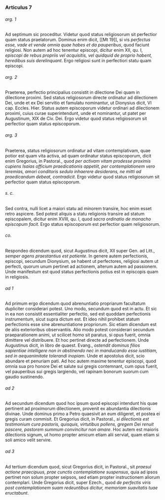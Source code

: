 ### Articulus 7

###### arg. 1
Ad septimum sic proceditur. Videtur quod status religiosorum sit perfectior quam status praelatorum. Dominus enim dicit, [[Mt 19]], si vis *perfectus esse, vade et vende omnia quae habes et da pauperibus*, quod faciunt religiosi. Non autem ad hoc tenentur episcopi, dicitur enim XII, qu. I, *episcopi de rebus propriis vel acquisitis, vel quidquid de proprio habent, heredibus suis derelinquant*. Ergo religiosi sunt in perfectiori statu quam episcopi.

###### arg. 2
Praeterea, perfectio principalius consistit in dilectione Dei quam in dilectione proximi. Sed status religiosorum directe ordinatur ad dilectionem Dei, unde et ex Dei servitio et famulatu nominantur, ut Dionysius dicit, VI cap. Eccles. Hier. Status autem episcoporum videtur ordinari ad dilectionem proximi, cuius curae superintendunt, unde et nominantur, ut patet per Augustinum, XIX de Civ. Dei. Ergo videtur quod status religiosorum sit perfectior quam status episcoporum.

###### arg. 3
Praeterea, status religiosorum ordinatur ad vitam contemplativam, quae potior est quam vita activa, ad quam ordinatur status episcoporum, dicit enim Gregorius, in Pastoral., quod *per activam vitam prodesse proximis cupiens Isaias officium praedicationis appetiit, per contemplationem vero Ieremias, amori conditoris sedulo inhaerere desiderans, ne mitti ad praedicandum debeat, contradicit*. Ergo videtur quod status religiosorum sit perfectior quam status episcoporum.

###### s. c.
Sed contra, nulli licet a maiori statu ad minorem transire, hoc enim esset retro aspicere. Sed potest aliquis a statu religionis transire ad statum episcopalem, dicitur enim XVIII, qu. I, quod *sacra ordinatio de monacho episcopum facit*. Ergo status episcoporum est perfectior quam religiosorum.

###### co.
Respondeo dicendum quod, sicut Augustinus dicit, XII super Gen. ad Litt., *semper agens praestantius est patiente*. In genere autem perfectionis, episcopi, secundum Dionysium, se habent ut perfectores, religiosi autem ut perfecti, quorum unum pertinet ad actionem, alterum autem ad passionem. Unde manifestum est quod status perfectionis potius est in episcopis quam in religiosis.

###### ad 1
Ad primum ergo dicendum quod abrenuntiatio propriarum facultatum dupliciter considerari potest. Uno modo, secundum quod est in actu. Et sic in ea non consistit essentialiter perfectio, sed est quoddam perfectionis instrumentum, sicut supra dictum est. Et ideo nihil prohibet statum perfectionis esse sine abrenuntiatione propriorum. Sic etiam dicendum est de aliis exterioribus observantiis. Alio modo potest considerari secundum praeparationem animi, ut scilicet homo sit paratus, si opus fuerit, omnia dimittere vel distribuere. Et hoc pertinet directe ad perfectionem. Unde Augustinus dicit, in libro de quaest. Evang., *ostendit dominus filios sapientiae intelligere non in abstinendo nec in manducando esse iustitiam, sed in aequanimitate tolerandi inopiam*. Unde et apostolus dicit, scio abundare et penuriam pati. Ad hoc autem maxime tenentur episcopi, quod omnia sua pro honore Dei et salute sui gregis contemnant, cum opus fuerit, vel pauperibus sui gregis largiendo, vel rapinam bonorum suorum cum gaudio sustinendo.

###### ad 2
Ad secundum dicendum quod hoc ipsum quod episcopi intendunt his quae pertinent ad proximorum dilectionem, provenit ex abundantia dilectionis divinae. Unde dominus primo a Petro quaesivit an eum diligeret, et postea ei gregis curam commisit. Et Gregorius dicit, in Pastoral., *si dilectionis est testimonium cura pastoris, quisquis, virtutibus pollens, gregem Dei renuit pascere, pastorem summum convincitur non amare*. Hoc autem est maioris dilectionis signum, ut homo propter amicum etiam alii serviat, quam etiam si soli amico velit servire.

###### ad 3
Ad tertium dicendum quod, sicut Gregorius dicit, in Pastoral., sit *praesul actione praecipuus, prae cunctis contemplatione suspensus*, quia ad ipsos pertinet non solum propter seipsos, sed etiam propter instructionem aliorum contemplari. Unde Gregorius dicit, super Ezech., quod *de perfectis viris post contemplationem suam redeuntibus dicitur, memoriam suavitatis tuae eructabunt*.

